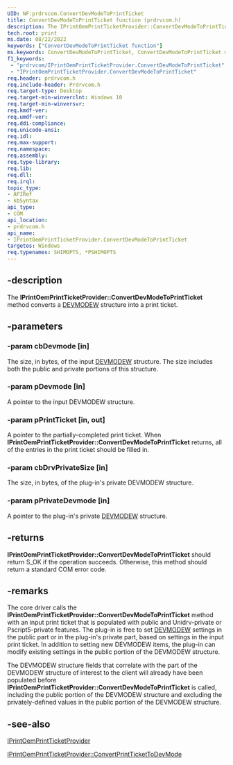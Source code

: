 ```yaml
---
UID: NF:prdrvcom.ConvertDevModeToPrintTicket
title: ConvertDevModeToPrintTicket function (prdrvcom.h)
description: The IPrintOemPrintTicketProvider::ConvertDevModeToPrintTicket method converts a DEVMODEW structure into a print ticket.
tech.root: print
ms.date: 08/22/2022
keywords: ["ConvertDevModeToPrintTicket function"]
ms.keywords: ConvertDevModeToPrintTicket, ConvertDevModeToPrintTicket method [Print Devices], ConvertDevModeToPrintTicket method [Print Devices], IPrintOemPrintTicketProvider interface, IPrintOemPrintTicketProvider interface [Print Devices], ConvertDevModeToPrintTicket method, IPrintOemPrintTicketProvider::ConvertDevModeToPrintTicket, prdrvcom/IPrintOemPrintTicketProvider::ConvertDevModeToPrintTicket, print.iprintoemprintticketprovider_convertdevmodetoprintticket, print_ticket-package_4605321f-640a-438b-a4cc-6e34ef5521b1.xml
f1_keywords:
 - "prdrvcom/IPrintOemPrintTicketProvider.ConvertDevModeToPrintTicket"
 - "IPrintOemPrintTicketProvider.ConvertDevModeToPrintTicket"
req.header: prdrvcom.h
req.include-header: Prdrvcom.h
req.target-type: Desktop
req.target-min-winverclnt: Windows 10
req.target-min-winversvr:
req.kmdf-ver:
req.umdf-ver:
req.ddi-compliance:
req.unicode-ansi:
req.idl:
req.max-support:
req.namespace:
req.assembly:
req.type-library:
req.lib:
req.dll:
req.irql:
topic_type:
- APIRef
- kbSyntax
api_type:
- COM
api_location:
- prdrvcom.h
api_name:
- IPrintOemPrintTicketProvider.ConvertDevModeToPrintTicket
targetos: Windows
req.typenames: SHIMOPTS, *PSHIMOPTS
---
```


## -description

The **IPrintOemPrintTicketProvider::ConvertDevModeToPrintTicket** method converts a [DEVMODEW](/windows/win32/api/wingdi/ns-wingdi-devmodew) structure into a print ticket.

## -parameters

### -param cbDevmode [in]

The size, in bytes, of the input [DEVMODEW](/windows/win32/api/wingdi/ns-wingdi-devmodew) structure. The size includes both the public and private portions of this structure.

### -param pDevmode [in]

A pointer to the input DEVMODEW structure.

### -param pPrintTicket [in, out]

A pointer to the partially-completed print ticket. When **IPrintOemPrintTicketProvider::ConvertDevModeToPrintTicket** returns, all of the entries in the print ticket should be filled in.

### -param cbDrvPrivateSize [in]

The size, in bytes, of the plug-in's private DEVMODEW structure.

### -param pPrivateDevmode [in]

A pointer to the plug-in's private [DEVMODEW](/windows/win32/api/wingdi/ns-wingdi-devmodew) structure.

## -returns

**IPrintOemPrintTicketProvider::ConvertDevModeToPrintTicket** should return S_OK if the operation succeeds. Otherwise, this method should return a standard COM error code.

## -remarks

The core driver calls the **IPrintOemPrintTicketProvider::ConvertDevModeToPrintTicket** method with an input print ticket that is populated with public and Unidrv-private or Pscript5-private features. The plug-in is free to set [DEVMODEW](/windows/win32/api/wingdi/ns-wingdi-devmodew) settings in the public part or in the plug-in's private part, based on settings in the input print ticket. In addition to setting new DEVMODEW items, the plug-in can modify existing settings in the public portion of the DEVMODEW structure.

The DEVMODEW structure fields that correlate with the part of the DEVMODEW structure of interest to the client will already have been populated before **IPrintOemPrintTicketProvider::ConvertDevModeToPrintTicket** is called, including the public portion of the DEVMODEW structure and excluding the privately-defined values in the public portion of the DEVMODEW structure.

## -see-also

[IPrintOemPrintTicketProvider](../prcomoem/nn-prcomoem-iprintoemprintticketprovider.md)

[IPrintOemPrintTicketProvider::ConvertPrintTicketToDevMode](../prcomoem/nf-prcomoem-iprintoemprintticketprovider-convertprinttickettodevmode.md)
